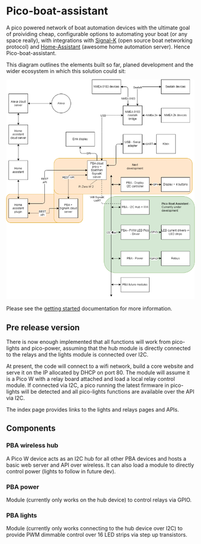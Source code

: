 # Pico-boat-assistant

A pico powered network of boat automation devices with the ultimate goal of proividing cheap, configurable options to automating your boat (or any space really), with integrations with [Signal-K](https://github.com/SignalK) (open source boat networking protocol) and [Home-Assistant](https://github.com/home-assistant) (awesome home automation server). Hence Pico-boat-assistant.

This diagram outlines the elements built so far, planed development and the wider ecosystem in which this solution could sit:

![PBA network diagram](docs/images/Pico%20Boat%20Assistant%20network.drawio.png)

Please see the [getting started](docs/getting-started.md) documentation for more information.

## Pre release version
There is now enough implemented that all functions will work from pico-lights and pico-power, assuming that the hub module is directly connected to the relays and the lights module is connected over I2C.

At present, the code will connect to a wifi network, build a core website and serve it on the IP allocated by DHCP on port 80.
The module will assume it is a Pico W with a relay board attached and load a local relay control module. If connected via I2C, a pico running the latest firmware in pico-lights will be detected and all pico-lights functions are available over the API via I2C.

The index page provides links to the lights and relays pages and APIs.

## Components
### PBA wireless hub
A Pico W device acts as an I2C hub for all other PBA devices and hosts a basic web server and API over wireless. It can also load a module to directly control power (lights to follow in future dev).

### PBA power
Module (currently only works on the hub device) to control relays via GPIO.

### PBA lights
Module (currently only works connecting to the hub device over I2C) to provide PWM dimmable control over 16 LED strips via step up transistors.